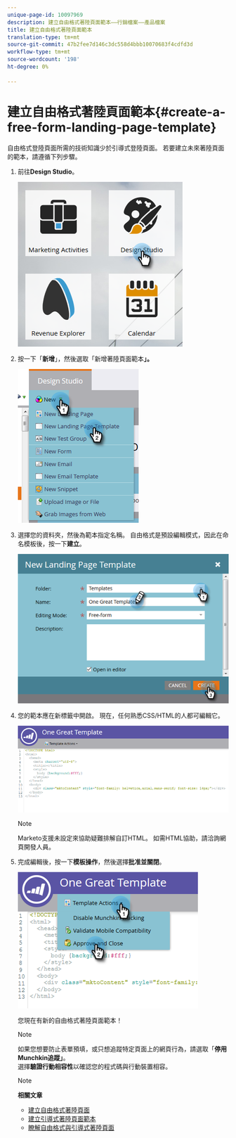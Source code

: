 ```yaml
---
unique-page-id: 10097969
description: 建立自由格式著陸頁面範本——行銷檔案——產品檔案
title: 建立自由格式著陸頁面範本
translation-type: tm+mt
source-git-commit: 47b2fee7d146c3dc558d4bbb10070683f4cdfd3d
workflow-type: tm+mt
source-wordcount: '198'
ht-degree: 0%

---
```



# 建立自由格式著陸頁面範本{#create-a-free-form-landing-page-template}

自由格式登陸頁面所需的技術知識少於引導式登陸頁面。 若要建立未來著陸頁面的範本，請遵循下列步驟。

1. 前往&#x200B;**Design Studio**。

   ![](assets/one.png)

1. 按一下「**新增**」，然後選取「新增著陸頁面範本&#x200B;**」。**

   ![](assets/two.png)

1. 選擇您的資料夾，然後為範本指定名稱。 自由格式是預設編輯模式，因此在命名模板後，按一下&#x200B;**建立**。

   ![](assets/three.png)

1. 您的範本應在新標籤中開啟。 現在，任何熟悉CSS/HTML的人都可編輯它。

   ![](assets/four.png)

   >[!NOTE]
   >
   >Marketo支援未設定來協助疑難排解自訂HTML。 如需HTML協助，請洽詢網頁開發人員。

1. 完成編輯後，按一下&#x200B;**模板操作**，然後選擇&#x200B;**批准並關閉**。

   ![](assets/five.png)

   您現在有新的自由格式著陸頁面範本！

   >[!NOTE]
   >
   >如果您想要防止表單預填，或只想追蹤特定頁面上的網頁行為，請選取「**停用Munchkin追蹤」**。\
   >選擇&#x200B;**驗證行動相容性**&#x200B;以確認您的程式碼與行動裝置相容。

   >[!NOTE]
   >
   >**相關文章**
   >
   >    
   >    
   >    * [建立自由格式著陸頁面](../../../../product-docs/demand-generation/landing-pages/free-form-landing-pages/create-a-free-form-landing-page.md)
   >    * [建立引導式著陸頁面範本](create-a-guided-landing-page-template.md)
   >    * [瞭解自由格式與引導式著陸頁面](../../../../product-docs/demand-generation/landing-pages/understanding-landing-pages/understanding-free-form-vs-guided-landing-pages.md)


